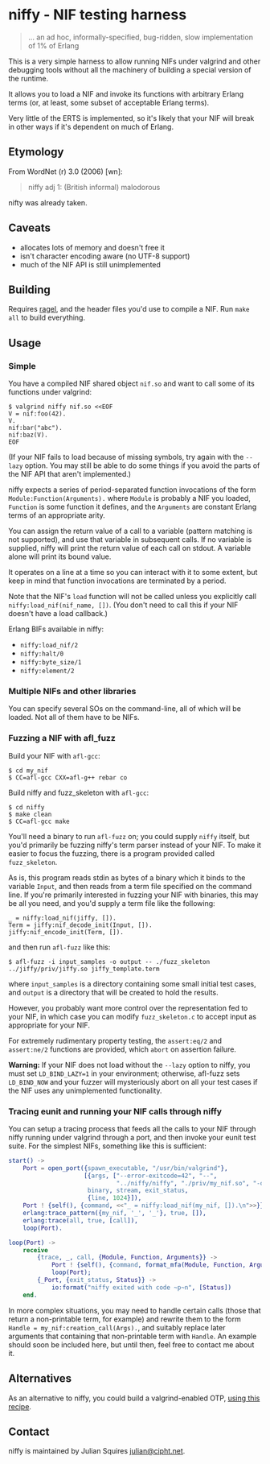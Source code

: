 # niffy - NIF testing harness

> ... an ad hoc, informally-specified, bug-ridden, slow implementation
> of 1% of Erlang

This is a very simple harness to allow running NIFs under valgrind and
other debugging tools without all the machinery of building a special
version of the runtime.

It allows you to load a NIF and invoke its functions with arbitrary
Erlang terms (or, at least, some subset of acceptable Erlang terms).

Very little of the ERTS is implemented, so it's likely that your NIF
will break in other ways if it's dependent on much of Erlang.

## Etymology

From WordNet (r) 3.0 (2006) [wn]:

> niffy
>     adj 1: (British informal) malodorous

nifty was already taken.

## Caveats

- allocates lots of memory and doesn't free it
- isn't character encoding aware (no UTF-8 support)
- much of the NIF API is still unimplemented

## Building

Requires [ragel](http://www.colm.net/open-source/ragel/), and the
header files you'd use to compile a NIF.  Run `make all` to build
everything.

## Usage

### Simple

You have a compiled NIF shared object `nif.so` and want to call some
of its functions under valgrind:

```
$ valgrind niffy nif.so <<EOF
V = nif:foo(42).
V.
nif:bar("abc").
nif:baz(V).
EOF
```

(If your NIF fails to load because of missing symbols, try again with
the `--lazy` option.  You may still be able to do some things if you
avoid the parts of the NIF API that aren't implemented.)

niffy expects a series of period-separated function invocations of the
form `Module:Function(Arguments).` where `Module` is probably a NIF
you loaded, `Function` is some function it defines, and the
`Arguments` are constant Erlang terms of an appropriate arity.

You can assign the return value of a call to a variable (pattern
matching is not supported), and use that variable in subsequent calls.
If no variable is supplied, niffy will print the return value of each
call on stdout.  A variable alone will print its bound value.

It operates on a line at a time so you can interact with it to some
extent, but keep in mind that function invocations are terminated by a
period.

Note that the NIF's `load` function will not be called unless you
explicitly call `niffy:load_nif(nif_name, [])`.  (You don't need to
call this if your NIF doesn't have a load callback.)

Erlang BIFs available in niffy:

- `niffy:load_nif/2`
- `niffy:halt/0`
- `niffy:byte_size/1`
- `niffy:element/2`

### Multiple NIFs and other libraries

You can specify several SOs on the command-line, all of which will be
loaded.  Not all of them have to be NIFs.

### Fuzzing a NIF with afl_fuzz

Build your NIF with `afl-gcc`:

```
$ cd my_nif
$ CC=afl-gcc CXX=afl-g++ rebar co
```

Build niffy and fuzz_skeleton with `afl-gcc`:
```
$ cd niffy
$ make clean
$ CC=afl-gcc make
```

You'll need a binary to run `afl-fuzz` on; you could supply `niffy`
itself, but you'd primarily be fuzzing niffy's term parser instead of
your NIF.  To make it easier to focus the fuzzing, there is a program
provided called `fuzz_skeleton`.

As is, this program reads stdin as bytes of a binary which it binds to
the variable `Input`, and then reads from a term file specified on the
command line.  If you're primarily interested in fuzzing your NIF with
binaries, this may be all you need, and you'd supply a term file like
the following:

```
_ = niffy:load_nif(jiffy, []).
Term = jiffy:nif_decode_init(Input, []).
jiffy:nif_encode_init(Term, []).
```

and then run `afl-fuzz` like this:

```
$ afl-fuzz -i input_samples -o output -- ./fuzz_skeleton ../jiffy/priv/jiffy.so jiffy_template.term
```

where `input_samples` is a directory containing some small initial
test cases, and `output` is a directory that will be created to hold
the results.

However, you probably want more control over the representation fed to
your NIF, in which case you can modify `fuzz_skeleton.c` to accept
input as appropriate for your NIF.

For extremely rudimentary property testing, the `assert:eq/2` and
`assert:ne/2` functions are provided, which `abort` on assertion
failure.

**Warning:** If your NIF does not load without the `--lazy` option to
niffy, you must set `LD_BIND_LAZY=1` in your environment; otherwise,
afl-fuzz sets `LD_BIND_NOW` and your fuzzer will mysteriously abort on
all your test cases if the NIF uses any unimplemented functionality.

### Tracing eunit and running your NIF calls through niffy

You can setup a tracing process that feeds all the calls to your NIF
through niffy running under valgrind through a port, and then invoke
your eunit test suite.  For the simplest NIFs, something like this is
sufficient:

```erlang
start() ->
    Port = open_port({spawn_executable, "/usr/bin/valgrind"},
                     [{args, ["--error-exitcode=42", "--",
                              "../niffy/niffy", "./priv/my_nif.so", "-q"]},
                      binary, stream, exit_status,
                      {line, 1024}]),
    Port ! {self(), {command, <<"_ = niffy:load_nif(my_nif, []).\n">>}},
    erlang:trace_pattern({my_nif, '_', '_'}, true, []),
    erlang:trace(all, true, [call]),
    loop(Port).

loop(Port) ->
    receive
        {trace, _, call, {Module, Function, Arguments}} ->
            Port ! {self(), {command, format_mfa(Module, Function, Arguments)}},
            loop(Port);
        {_Port, {exit_status, Status}} ->
            io:format("niffy exited with code ~p~n", [Status])
    end.
```

In more complex situations, you may need to handle certain calls
(those that return a non-printable term, for example) and rewrite them
to the form `Handle = my_nif:creation_call(Args).`, and suitably
replace later arguments that containing that non-printable term with
`Handle`.  An example should soon be included here, but until then,
feel free to contact me about it.


## Alternatives

As an alternative to niffy, you could build a valgrind-enabled OTP,
[using this recipe](https://gist.github.com/gburd/4157112).

## Contact

niffy is maintained by Julian Squires <julian@cipht.net>.
